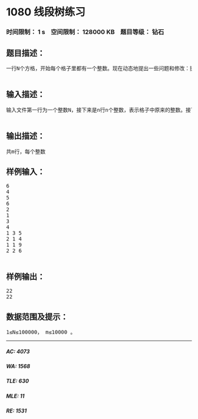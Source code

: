 # 1080 线段树练习   
### 时间限制： 1 s&nbsp;&nbsp;&nbsp;&nbsp;空间限制： 128000 KB&nbsp;&nbsp;&nbsp;&nbsp;题目等级： 钻石  
## 题目描述：  

<pre>
一行N个方格，开始每个格子里都有一个整数。现在动态地提出一些问题和修改：提问的形式是求某一个特定的子区间[a,b]中所有元素的和；修改的规则是指定某一个格子x，加上或者减去一个特定的值A。现在要求你能对每个提问作出正确的回答。1≤N<100000，,提问和修改的总数m<10000条。

</pre>
  
  
## 输入描述：  

<pre>
输入文件第一行为一个整数N，接下来是n行n个整数，表示格子中原来的整数。接下一个正整数m，再接下来有m行，表示m个询问，第一个整数表示询问代号，询问代号1表示增加，后面的两个数x和A表示给位置X上的数值增加A，询问代号2表示区间求和，后面两个整数表示a和b，表示要求[a,b]之间的区间和。

</pre>
  
  
## 输出描述：  

<pre>
共m行，每个整数
</pre>
  
  
## 样例输入：  

<pre>
6
4 
5 
6 
2 
1 
3
4
1 3 5
2 1 4
1 1 9
2 2 6

</pre>
  
  
## 样例输出：  

<pre>
22
22
</pre>
  
  
## 数据范围及提示：  

<pre>
1≤N≤100000， m≤10000 。
</pre>
  
  
***  

##### AC: 4073  
##### WA: 1568  
##### TLE: 630  
##### MLE: 11  
##### RE: 1531  
